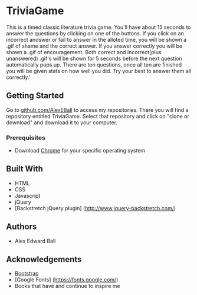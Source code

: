 # TriviaGame
This is a timed classic literature trivia game. You'll have about 15 seconds to answer the questions by clicking on one of the buttons. If you click on an incorrect andswer or fail to answer in the alloted time, you will be shown a .gif of shame and the correct answer. If you answer correctly you will be shown a .gif of encouragement. Both correct and incorrect(plus unanswered) .gif's will be shown for 5 seconds before the next question automatically pops up. There are ten questions, once all ten are finished you will be given stats on how well you did. Try your best to answer them all correctly.'

## Getting Started
Go to [github.com/AlexEBall](https://github.com/AlexEBall) to access my repositories. There you will find a repository entitled TriviaGame. Select that repository and click on "clone or download" and download it to your computer.

### Prerequisites
+ Download [Chrome](https://www.google.com/chrome/browser/desktop/index.html) for your specific operating system

## Built With
+ HTML
+ CSS
+ Javascript
+ jQuery
+ [Backstretch jQuery plugin] (http://www.jquery-backstretch.com/)

## Authors
+ Alex Edward Ball

## Acknowledgements
+ [Bootstrap](https://getbootstrap.com/)
+ [Google Fonts] (https://fonts.google.com/)
+ Books that have and continue to inspire me
